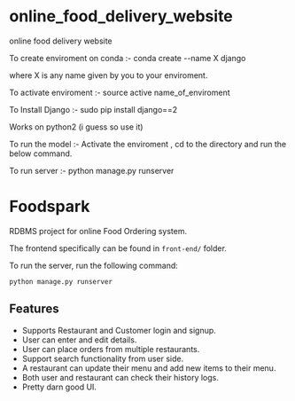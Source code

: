 # online_food_delivery_website
online food delivery website

To create enviroment on conda :-
conda create --name X django 

where X is any name given by you to your enviroment.

To activate enviroment :-
source active name_of_enviroment

To Install Django :-
sudo pip install django==2

Works on python2 (i guess so use it)

To run the model :-
Activate the enviroment , cd to the directory and run the below command.

To run server :-
python manage.py runserver

# Foodspark


RDBMS project for online Food Ordering system.


The frontend specifically can be found in `front-end/` folder.

To run the server, run the following command:

    python manage.py runserver

## Features
* Supports Restaurant and Customer login and signup.
* User can enter and edit details.
* User can place orders from multiple restaurants.
* Support search functionality from user side.
* A restaurant can update their menu and add new items to their menu.
* Both user and restaurant can check their history logs.
* Pretty darn good UI.



